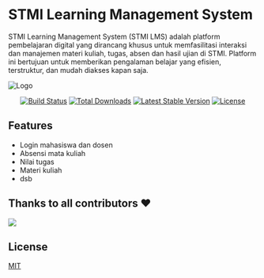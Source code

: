 
# STMI Learning Management System

STMI Learning Management System (STMI LMS) adalah platform pembelajaran digital yang dirancang khusus untuk memfasilitasi interaksi dan manajemen materi kuliah, tugas, absen dan hasil ujian di STMI. Platform ini bertujuan untuk memberikan pengalaman belajar yang efisien, terstruktur, dan mudah diakses kapan saja.


![Logo](https://i.imgur.com/yvHgyiz.png)

<p align="center">
<a href="https://github.com/laravel/framework/actions"><img src="https://github.com/laravel/framework/workflows/tests/badge.svg" alt="Build Status"></a>
<a href="https://packagist.org/packages/laravel/framework"><img src="https://img.shields.io/packagist/dt/laravel/framework" alt="Total Downloads"></a>
<a href="https://packagist.org/packages/laravel/framework"><img src="https://img.shields.io/packagist/v/laravel/framework" alt="Latest Stable Version"></a>
<a href="https://packagist.org/packages/laravel/framework"><img src="https://img.shields.io/packagist/l/laravel/framework" alt="License"></a>
</p>

## Features

- Login mahasiswa dan dosen
- Absensi mata kuliah
- Nilai tugas
- Materi kuliah
- dsb


## Thanks to all contributors ❤

<a href="https://github.com/thisgleammm/stmi-lms/graphs/contributors">
  <img src="https://contrib.rocks/image?repo=thisgleammm/stmi-lms" />
</a>

## License

[MIT](https://choosealicense.com/licenses/mit/)

